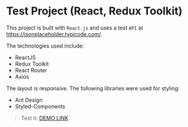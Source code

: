 # Test Project (React, Redux Toolkit)
This project is built with `React.js` and uses a test `API` at https://jsonplaceholder.typicode.com/. 

The technologies used include:
- ReactJS
- Redux Toolkit
- React Router
- Axios

The layout is responsive.
The following libraries were used for styling:
- Ant Design
- Styled-Components

> Test it:  [DEMO LINK](https://paulvoron.github.io/test-task-pb/)
